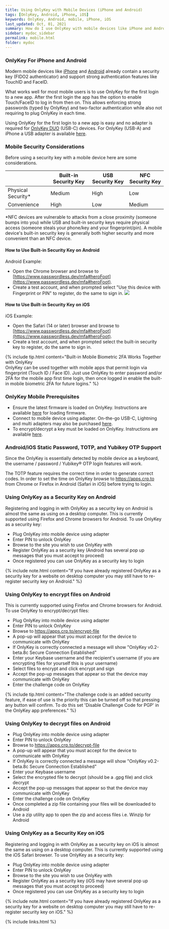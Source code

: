 ```yaml
---
title: Using OnlyKey with Mobile Devices (iPhone and Android)
tags: [OnlyKey, Android, iPhone, iOS]
keywords: OnlyKey, Android, mobile, iPhone, iOS
last_updated: Oct, 01, 2021
summary: How do I use OnlyKey with mobile devices like iPhone and Android?
sidebar: mydoc_sidebar
permalink: mobile.html
folder: mydoc
---
```


### OnlyKey For iPhone and Android

Modern mobile devices like [iPhone](https://webkit.org/blog/11312/meet-face-id-and-touch-id-for-the-web/) and [Android](https://fidoalliance.org/news-your-google-android-7-phone-is-now-a-fido2-security-key/) already contain a security key (FIDO2 authenticator) and support strong authentication features like TouchID and FaceID.

What works well for most mobile users is to use OnlyKey for the first login to a new app. After the first login the app has the option to enable Touch/FaceID to log in from then on. This allows enforcing strong passwords (typed by OnlyKey) and two-factor authentication while also not requiring to plug OnlyKey in each time.

Using OnlyKey for the first login to a new app is easy and no adapter is required for [OnlyKey DUO](https://onlykey.io/duo) (USB-C) devices. For OnlyKey (USB-A) and iPhone a USB adapter is available [here](https://onlykey.io/collections/accessories-1).

### Mobile Security Considerations

Before using a security key with a mobile device here are some considerations.

|  | Built-in Security Key | USB Security Key | NFC Security Key |
|-------|--------|---------|---------|
| Physical Security* | Medium | High | Low |
| Convenience | High | Low | Medium |

*NFC devices are vulnerable to attacks from a close proximity (someone bumps into you) while USB and built-in security keys require physical access (someone steals your phone/key and your fingerprint/pin). A mobile device's built-in security key is generally both higher security and more convenient than an NFC device.

#### How to Use Built-in Security Key on Android

Android Example:
- Open the Chrome browser and browse to [https://www.passwordless.dev/mfa#heroFoot](https://www.passwordless.dev/mfa#heroFoot).
- Create a test account, and when prompted select "Use this device with Fingerprint or PIN" to register, do the same to sign in.
![](https://raw.githubusercontent.com/trustcrypto/trustcrypto.github.io/pages/images/android-built-in.png)

#### How to Use Built-in Security Key on iOS

iOS Example:
- Open the Safari (14 or later) browser and browse to [https://www.passwordless.dev/mfa#heroFoot](https://www.passwordless.dev/mfa#heroFoot).
- Create a test account, and when prompted select the built-in security key to register, do the same to sign in.

{% include tip.html content="Built-in Mobile Biometric 2FA Works Together with OnlyKey <br>OnlyKey can be used together with mobile apps that permit login via fingerprint (Touch ID / Face ID). Just use OnlyKey to enter password and/or 2FA for the mobile app first time login, then once logged in enable the built-in mobile biometric 2FA for future logins." %}

### OnlyKey Mobile Prerequisites

- Ensure the latest firmware is loaded on OnlyKey. Instructions are available [here](https://docs.crp.to/usersguide.html#loading-onlykey-firmware) for loading firmware.
- Connect to mobile device using adapter. On-the-go USB-C, Lightning and multi adapters may also be purchased [here](https://onlykey.io/collections/accessories-1).
- To encrypt/decrypt a key must be loaded on OnlyKey. Instructions are available [here](https://docs.crp.to/importpgp.html#generating-keys).

### Android/iOS Static Password, TOTP, and Yubikey OTP Support

Since the OnlyKey is essentially detected by mobile device as a keyboard, the username / password / Yubikey® OTP login features will work.

The TOTP feature requires the correct time in order to generate correct codes. In order to set the time on OnlyKey browse to https://apps.crp.to from Chrome or Firefox in Android (Safari in iOS) before trying to login.

### Using OnlyKey as a Security Key on Android

Registering and logging in with OnlyKey as a security key on Android is almost the same as using on a desktop computer. This is currently supported using Firefox and Chrome browsers for Android. To use OnlyKey as a security key:

- Plug OnlyKey into mobile device using adapter
- Enter PIN to unlock OnlyKey
- Browse to the site you wish to use OnlyKey with
- Register OnlyKey as a security key (Android has several pop up messages that you must accept to proceed)
- Once registered you can use OnlyKey as a security key to login

{% include note.html content="If you have already registered OnlyKey as a security key for a website on desktop computer you may still have to re-register security key on Android." %}

### Using OnlyKey to encrypt files on Android

This is currently supported using Firefox and Chrome browsers for Android. To use OnlyKey to encrypt/decrypt files:

- Plug OnlyKey into mobile device using adapter
- Enter PIN to unlock OnlyKey
- Browse to https://apps.crp.to/encrypt-file
- A pop-up will appear that you must accept for the device to communicate with OnlyKey
- If OnlyKey is correctly connected a message will show "OnlyKey v0.2-beta.8c Secure Connection Established"
- Enter your Keybase username and the recipient's username (if you are encrypting files for yourself this is your username)
- Select files to encrypt and click encrypt and sign
- Accept the pop-up messages that appear so that the device may communicate with OnlyKey
- Enter the challenge code on OnlyKey

{% include tip.html content="The challenge code is an added security feature, if ease of use is the priority this can be turned off so that pressing any button will confirm. To do this set 'Disable Challenge Code for PGP' in the OnlyKey app preferences." %}

### Using OnlyKey to decrypt files on Android

- Plug OnlyKey into mobile device using adapter
- Enter PIN to unlock OnlyKey
- Browse to https://apps.crp.to/decrypt-file
- A pop-up will appear that you must accept for the device to communicate with OnlyKey
- If OnlyKey is correctly connected a message will show "OnlyKey v0.2-beta.8c Secure Connection Established"
- Enter your Keybase username
- Select the encrypted file to decrypt (should be a .gpg file) and click decrypt
- Accept the pop-up messages that appear so that the device may communicate with OnlyKey
- Enter the challenge code on OnlyKey
- Once completed a zip file containing your files will be downloaded to Android
- Use a zip utility app to open the zip and access files i.e. Winzip for Android


### Using OnlyKey as a Security Key on iOS

Registering and logging in with OnlyKey as a security key on iOS is almost the same as using on a desktop computer. This is currently supported using the iOS Safari browser. To use OnlyKey as a security key:

- Plug OnlyKey into mobile device using adapter
- Enter PIN to unlock OnlyKey
- Browse to the site you wish to use OnlyKey with
- Register OnlyKey as a security key (iOS may have several pop up messages that you must accept to proceed)
- Once registered you can use OnlyKey as a security key to login

{% include note.html content="If you have already registered OnlyKey as a security key for a website on desktop computer you may still have to re-register security key on iOS." %}


{% include links.html %}
